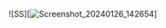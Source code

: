 ![SS][![Screenshot_20240126_142654](https://github.com/AhmatTofik/MyViewAndViews/assets/129132727/4079d84c-302d-42c3-a99e-dd6550dac5da)]
